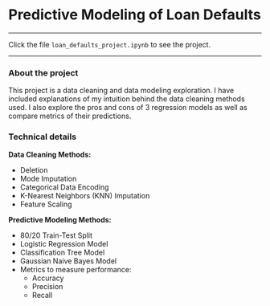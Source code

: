 # **Predictive Modeling of Loan Defaults**
<!-- ![Application Homepage](/homepage.jpg) -->
---
Click the file `loan_defaults_project.ipynb` to see the project. 

--- 
### About the project
This project is a data cleaning and data modeling exploration. I have included explanations of my intuition behind the data cleaning methods used. I also explore the pros and cons of 3 regression models as well as compare metrics of their predictions. 

### Technical details
**Data Cleaning Methods:**
- Deletion
- Mode Imputation
- Categorical Data Encoding
- K-Nearest Neighbors (KNN) Imputation  
- Feature Scaling 

**Predictive Modeling Methods:**
- 80/20 Train-Test Split 
- Logistic Regression Model
- Classification Tree Model 
- Gaussian Naive Bayes Model 
- Metrics to measure performance:
    - Accuracy
    - Precision
    - Recall 

